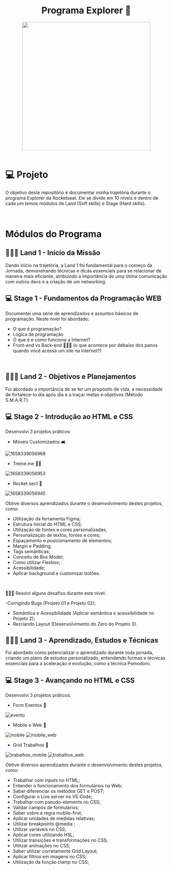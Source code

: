 <h1 align="center">
  Programa Explorer 🚀
</h1>

<div align="center">
    <img src="https://t2.tudocdn.net/572277?w=646&h=284" width="400px" /> 
</div>

<br>

# 💻 Projeto

O objetivo deste repositório é documentar minha trajetória durante o programa Explorer da Rocketseat.
Ele se divide em 10 níveis e dentro de cada um temos módulos de Land (Soft skills) e Stage (Hard skills).

<br>

# Módulos do Programa

## 👨🏽‍🎓 Land 1 - Início da Missão
Dando início na trajetória, a Land 1 foi fundamental para o começo da Jornada, demonstrando técnicas e dicas essenciais
para se relacionar de maneira mais eficiente, atribuindo a importância de uma ótima comunicação com outros devs e a criação de um networking.

## 💻 Stage 1 - Fundamentos da Programação WEB
Documentei uma série de aprendizados e assuntos básicos de programação. Neste nível foi abordado:
- O que é programação?
- Lógica de programação
- O que é e como funciona a Internet?
- Front-end vs Back-end
👩🏽‍💻 (o que acontece por debaixo dos panos quando você acessa um site na internet?)
<br>

## 👨🏽‍🎓 Land 2 - Objetivos e Planejamentos
Foi abordado a importância de se ter um propósito de vida, a necessidade de fortalece-lo dia após dia e a traçar metas e objetivos (Método S.M.A.R.T).

## 💻 Stage 2 - Introdução ao HTML e CSS
Desenvolvi 3 projetos práticos:

- Móveis Customizados 🛋

![1658339056968](https://user-images.githubusercontent.com/76048368/183715729-375d71f9-f667-4a82-8a55-0074041c9679.jpg)
- Treine.me 💪🏽

![1658339056953](https://user-images.githubusercontent.com/76048368/183715744-45afc88b-39cf-4587-80b2-ccad4e5fb5a2.jpg)
- Rocket.sect 🔐

![1658339056945](https://user-images.githubusercontent.com/76048368/183715756-d72e5908-17be-4e57-afd7-206699f67498.jpg)

Obtive diversos aprendizados durante o desenvolvimento destes projetos, como:

- Utilização da ferramenta Figma;
- Estrutura Inicial do HTML e CSS;
- Utilização de fontes e cores personalizadas;
- Personalização de textos, fontes e cores;
- Espaçamento e posicionamento de elementos;
- Margin e Padding;
- Tags semânticas;
- Conceito de Box Model;
- Como utilizar Flexbox;
- Acessibilidade;
- Aplicar background e customizar botões.
<br>

👩🏽‍💻 Resolvi alguns desafios durante este nível:

-Corrigindo Bugs (Projeto 01 e Projeto 02);
- Semântica e Acessibilidade (Aplicar semântica e acessibilidade no Projeto 2);
- Recriando Layout (Desenvolvimento do Zero do Projeto 3).

## 👨🏽‍🎓 Land 3 - Aprendizado, Estudos e Técnicas
Foi abordado como potencializar o aprendizado durante toda jornada, criando um plano de estudos personalizado, entendendo formas e técnicas essenciais para a aceleração e evolução, como a técnica Pomodoro.

## 💻 Stage 3 - Avançando no HTML e CSS
Desenvolvi 3 projetos práticos:

- Form Eventos 📖

![evento](https://user-images.githubusercontent.com/76048368/184180972-a3404a93-6a35-4d25-9cae-57fdee03af72.png)
- Mobile e Web 📱

![mobile](https://user-images.githubusercontent.com/76048368/184180960-77990153-895d-494d-86cf-fbd704965893.png)
![mobile_web](https://user-images.githubusercontent.com/76048368/184180965-ea448b61-1c61-43f7-9e6b-d4505b5d4088.png)
- Grid Trabalhos 📔

![trabalhos_mobile](https://user-images.githubusercontent.com/76048368/184180966-b6d14dd2-2014-4659-a597-6fa37c5aad65.png)
![trabalhos_web](https://user-images.githubusercontent.com/76048368/184180970-f19d7db3-99e3-42b9-925a-5c06feea4ac4.png)

Obtive diversos aprendizados durante o desenvolvimento destes projetos, como:

- Trabalhar com inputs no HTML;
- Entender o funcionamento dos formulários na Web;
- Saber diferenciar os métodos GET e POST;
- Configurar o Live server no VS Code;
- Trabalhar com pseudo-elements no CSS;
- Validar campos de formulários;
- Saber sobre a regra mobile-first;
- Aplicar unidades de medidas relativas;
- Utilizar breakpoints @media ;
- Utilizar variáveis no CSS;
- Aplicar cores utilizando HSL;
- Utilizar transições e transformações no CSS;
- Utilizar animações no CSS;
- Saber utilizar corretamente Grid Layout;
- Aplicar filtros em imagens no CSS;
- Utilização da função clamp no CSS;
<br>



